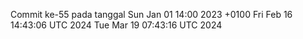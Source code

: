 Commit ke-55 pada tanggal Sun Jan 01 14:00 2023 +0100
Fri Feb 16 14:43:06 UTC 2024
Tue Mar 19 07:43:16 UTC 2024
